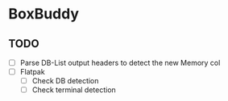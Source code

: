 # BoxBuddy

## TODO
- [ ] Parse DB-List output headers to detect the new Memory col
- [ ] Flatpak
    - [ ] Check DB detection
    - [ ] Check terminal detection
